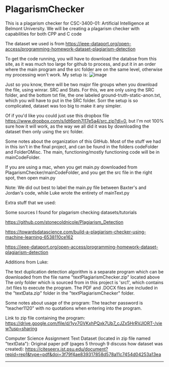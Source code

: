 # PlagarismChecker
This is a plagarism checker for CSC-3400-01: Artificial Intelligence at Belmont University. We will be creating a plagarism checker 
with capabilities for both CPP and C code

The dataset we used is from https://ieee-dataport.org/open-access/programming-homework-dataset-plagiarism-detection

To get the code running, you will have to download the databse from this site, as it was much too large for github to process, and put it in an order where the main program and the src folder are on the same level, otherwise my processing won't work. My setup is:
![image](https://user-images.githubusercontent.com/71861100/205502585-37e20fa0-d056-4622-8f90-1b297d8413a5.png)

Just so you know, there will be two major file groups when you download the file, using winrar. SRC and Stats. For this, we are only using the SRC folder, and the bottom txt file, the one labeled ground-truth-static-anon.txt, which you will have to put in the SRC folder. Sorr the setup is so complicated, dataset was too big to make it any simpler.

Of if you'd like you could just use this dropbox file https://www.dropbox.com/s/ldt6qnh7l17e5a4/src.zip?dl=0, but I'm not 100% sure how it will work, as the way we all did it was by downloading the dataset then only using the src folder.

Some notes about the organization of this GitHub. Most of the stuff we had in this isn't in the final project, and can be found in the folders codeFolder and FolderOMisc. The main, functioning/mostly functioning code will be in mainCodeFolder.

If you are using a mac, when you get main.py downloaded from PlagarismChecker/mainCodeFolder, and you get the src file in the right spot, then open main.py



Note: We did out best to label the main.py file between Baxter's and Jordan's code, while Luke wrote the entirety of mainText.py

Extra stuff that we used:

Some sources I found for plagarism checking datasets/tutorials

https://github.com/stonecoldnicole/Plagiarism_Detection

https://towardsdatascience.com/build-a-plagiarism-checker-using-machine-learning-6538110ce162

https://ieee-dataport.org/open-access/programming-homework-dataset-plagiarism-detection 


Additions from Luke:

The text duplication detection algorithm is a separate program which can be downloaded from the file name "textPlagiarismChecker.zip" located above
The only folder which is sourced from in this project is 'src1', which contains .txt files to execute the program. The PDF and .DOCX files are included in the "textData.zip" folder in the "textPlagiarismChecker" folder.

Some notes about usage of the program:
The teacher password is "teacher1120" with no quotations when entering into the program.

Link to zip file containing the program: https://drive.google.com/file/d/1yv7GVKxhPQxk7Ub7_cJZx5HrRVJlORT-/view?usp=sharing

Computer Science Assignment Text Dataset (located in zip file named "textData"): 
Original paper pdf (pages 5 through 9 discuss how dataset was created): https://citeseerx.ist.psu.edu/document?repid=rep1&type=pdf&doi=3f79f4ae839317858d578a11c7454d04253a13ea

-------------------------------------------------------------------------------------------




